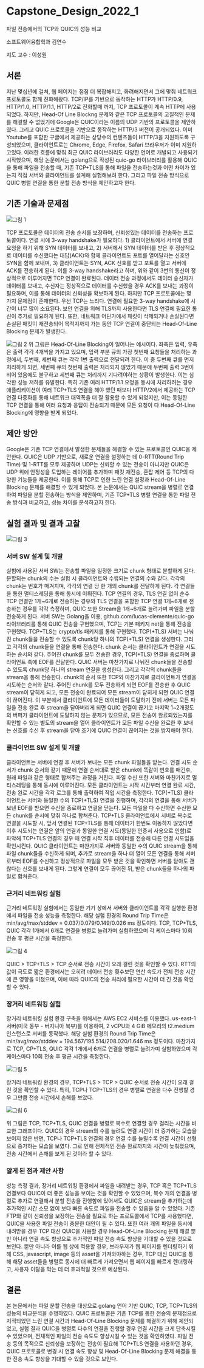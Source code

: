 # Capstone_Design_2022_1

파일 전송에서의 TCP와 QUIC의 성능 비교

소프트웨어융합학과 김연수

지도 교수 : 이성원

## 서론
지난 몇십년에 걸쳐, 웹 페이지는 점점 더 복잡해지고, 화려해지면서 그에 맞춰 네트워크 프로토콜도 함께 진화해왔다. TCP/IP를 기반으로 동작하는 HTTP가 HTTP/0.9, HTTP/1.0, HTTP/1.1, HTTP/2로 진화할때 까지, TCP 프로토콜이 계속 HTTP에 사용되었다. 하지만, Head-Of Line Blockng 문제와 같은 TCP 프로토콜의 고질적인 문제를 해결할 수 없었기에 Google은 QUIC이라는 이름의 UDP 기반의 프로토콜을 제안하였다. 그리고 QUIC 프로토콜을 기반으로 동작하는 HTTP/3 버전이 공개되었다. 이미 Youtube를 포함한 구글에서 제공하는 상당수의 컨텐츠들이 HTTP/3을 지원하도록 구성되었으며, 클라이언트로는 Chrome, Edge, Firefox, Safari 브라우저가 이미 지원하고있다.
이러한 흐름에 맞춰 최근 QUIC 라이브러리도 다양한 언어로 개발되고 사용되기 시작했으며, 해당 논문에서는 golang으로 작성된 quic-go 라이브러리를 활용해 QUIC을 통해 파일을 전송할 때, 기존 TCP+TLS를 통해 파일을 전송하는것과 어떤 차이가 있는지 직접 서버와 클라이언트를 설계해 실험해보려 한다. 그리고 파일 전송 방식으로 QUIC 병렬 연결을 통한 분할 전송 방식을 제안하고자 한다.

## 기존 기술과 문제점
![그림 1](./images/1.png)

 TCP 프로토콜은 데이터의 전송 순서를 보장하며, 신뢰성있는 데이터를 전송하는 프로토콜이다. 연결 시에 3-way handshake가 필요하다. 1) 클라이언트에서 서버에 연결 요청을 하기 위해 SYN 데이터를 보내고, 2) 서버에서 SYN 데이터를 받은 후 정상적으로 데이터를 수신했다는 대답(ACK)와 함께 클라이언트도 포트를 열어달라는 신호인 SYN을 함께 보내며, 3) 클라이언트는 SYN, ACK 신호를 받고 포트를 열고 서버에 ACK를 전송하게 된다. 이를 3-way handshake라고 하며, 위와 같이 3번의 통신이 정상적으로 이루어지면 TCP 연결이 완료된다. 데이터 전송 과정에서도 데이터 송신자가 데이터를 보내고, 수신자는 정상적으로 데이터를 수신했을 경우 ACK를 보내는 과정이 필요하며, 이를 통해 데이터의 신뢰성을 확보하게 된다.
하지만 TCP 프로토콜에는 몇 가지 문제점이 존재한다. 우선 TCP는 느리다. 연결에 필요한 3-way handshake에 시간이 너무 많이 소요된다. 보안 연결을 위해 TLS까지 사용한다면 TLS 연결에 필요한 통신이 추가로 필요하게 된다. 또한, 네트워크 어딘가에서 패킷이 삭제되거나 손실된다면 손실된 패킷이 재전송되어 목적지까지 가는 동안 TCP 연결이 중단되는 Head-Of-Line Blocking 문제가 발생한다.

![그림 2](./images/2.png)
위 그림은 Head-Of-Line Blocking이 일어나는 예시이다. 좌측은 입력, 우측은 출력 각각 4개씩을 가지고 있으며, 입력 부분 큐의 가장 첫번째 요청들을 처리하는 과정에서, 두번째, 세번째 큐는 각각 1번 출력으로 전달되려 한다. 이 중 두번째 큐를 먼저 처리하게 되면, 세번째 큐의 첫번째 출력은 처리되지 않았기 때문에 두번째 출력 3번이 비어 있음에도 불구하고 세번째 큐는 처리까지 기다려야하는 상황이 발생한다. 이는 심각한 성능 저하를 유발한다.
특히 기존 여러 HTTP/1.1 요청을 동시에 처리하려는 경우 애플리케이션이 여러 TCP+TLS 연결을 해야 했던 때보다 HTTP/2에서 제공하는 TCP 연결 다중화를 통해 네트워크 대역폭을 더 잘 활용할 수 있게 되었지만, 이는  동일한 TCP 연결을 통해 여러 요청과 응답이 전송되기 때문에 모든 요청이 다 Head-Of-Line Blocking에 영향을 받게 되었다. 


## 제안 방안

Google은 기존 TCP 연결에서 발생한 문제들을 해결할 수 있는 프로토콜인 QUIC을 제안한다. QUIC은 UDP 기반으로, 새로운 연결을 설정하는 데 0-RTT(Round Trip Time) 및 1-RTT를 모두 제공하며 UDP는 신뢰할 수 있는 전송이 아니지만 QUIC은 UDP 위에 안정성을 도입하는 레이어를 추가하며 패킷 재전송, 혼잡 제어 등 TCP의 다양한 기능들을 제공한다. 이를 통해 TCP로 인한 느린 연결 설정과 Head-Of-Line Blocking 문제를 해결할 수 있게 되었다. 본 논문에서는 QUIC stream을 병렬로 연결하여 파일을 분할 전송하는 방식을 제안하며, 기존 TCP+TLS 병렬 연결을 통한 파일 전송 방식과 비교하고, 성능 차이를 분석하고자 한다.


## 실험 결과 및 결과 고찰
![그림 3](./images/3.png)
### 서버 SW 설계 및 개발
실험에 사용된 서버 SW는 전송할 파일을 일정한 크기로  chunk 형태로 분할하게 된다. 분할되는 chunk의 수는 실험 시 클라이언트와 수립되는 연결의 수와 같다. 각각의 chunk는 번호가 매겨지며, 각각의 연결 당 한 개의 chunk를 전달하게 된다. 각 연결들을 통한 멀티스레딩을 통해 동시에 이뤄진다.
TCP 연결의 경우, TLS 연결 없이 순수 TCP 연결만 1개\~6개로 전송하는 경우와 TLS 연결을 포함한 TCP 연결 1개\~6개로 전송하는 경우를 각각 측정하며, QUIC 또한 Stream을 1개~6개로 늘려가며 파일을 분할 전송하게 된다.
서버 SW는 Golang을 이용, github.com/lucas-clemente/quic-go 라이브러리를 통해 QUIC 전송을 구현했으며, TCP는 기본 패키지 net을 통해 전송을 구현했다. TCP+TLS는 crypto/tls 패키지를 통해 구현했다.
TCP(+TLS) 서버는 나눠진 chunk들을 전송할 수 있도록 chunk당 하나의 TCP(+TLS) 연결을 생성한다. 그리고 각각의 chunk들을 연결을 통해 전송한다. chunk 순서는 클라이언트가 연결을 시도하는 순서와 같다. 주어진 chunk를 모두 전송한 경우, TCP(+TLS) 연결을 종료하며 클라이언트 측에 EOF를 전달한다.
QUIC 서버는 마찬가지로 나눠진 chunk들을 전송할 수 있도록 chunk당 하나의 stream 연결을 생성한다. 그리고 각각의 chunk들을 stream을 통해 전송한다. chunk의 순서 또한 TCP와 마찬가지로 클라이언트가 연결을 시도하는 순서와 같다. 주어진 chunk를 모두 전송하게 되면 EOF를 전송한 후 QUIC stream이 닫히게 되고, 모든 전송이 완료되어 모든 stream이 닫히게 되면 QUIC 연결이 끊어진다. 이 부분에서 클라이언트에 모든 데이터들이 도달하기 전에 서버는 모든 파일을 전송 완료 후 stream을 닫아버리게 되면 QUIC 연결이 끊기고 마지막 1\~2개정도의 버퍼가 클라이언트에 도달하지 않는 문제가 있으므로, 모든 전송이 완료되었는지를 확인할 수 있는 별도의 stream을 열어 클라이언트가 모든 파일 수신을 완료한 후 보내는 신호를 수신 후 stream을 닫아 조기에 QUIC 연결이 끊어지는 것을 방지해야 한다.

### 클라이언트 SW 설계 및 개발
클라이언트는 서버에 연결 후 서버가 보내는 모든 chunk 파일들을 받는다. 연결 시도 순서가 chunk 순서와 같기 때문에 연결 순서대로 받은 chunk에 똑같이 번호를 매긴후, 원래 파일과 같은 형태로 합쳐주는 과정을 거친다. 파일 수신 또한 서버와 마찬가지로 멀티스레딩을 통해 동시에 이루어진다. 모든 클라이언트는 시작 시간부터 연결 완료 시간, 전송 완료 시간을 각각 로그를 통해 출력하여 작업 시간을 측정한다.
TCP(+TLS) 클라이언트는 서버와 동일한 수의 TCP(+TLS) 연결을 진행하며, 각각의 연결을 통해 서버가 보낸 EOF를 받으면 수신을 종료하고 연결을 닫는다.  모든 파일을 다 수신하면 수신한 모든 chunk를 순서에 맞춰 하나로 합쳐준다.
TCP+TLS 클라이언트에서 서버로 복수로 연결을 시도할 시, 앞서 연결된 TCP+TLS를 통해 데이터가 한번도 이동하지 않았다면 이후 시도되는 연결은 앞의 연결과 동일한 연결 시도(동일한 인증서 사용으로 인함)로 파악해 TCP+TLS 연결의 경우 매 연결 시작 직후 데이터를 전송해 다른 연결 시도임을 확인시킨다.
QUIC 클라이언트는 마찬가지로 서버와 동일한 수의 QUIC stream을 통해 파일 chunk들을 수신하게 되며, 추가로 stream을 하나 더 열어 모든 연결을 통해 서버로부터 EOF를 수신하고 정상적으로 파일을 모두 받은 것을 확인하면 서버를 닫아도 괜찮다는 신호를 보내게 된다. 그렇게 연결이 모두 끊어진 뒤, 받은 chunk들을 하나의 파일로 합쳐준다.


### 근거리 네트워킹 실험
근거리 네트워킹 실험에서는 동일한 기기 상에서 서버와 클라이언트를 각각 실행한 환경에서 파일을 전송 성능을 측정한다. 해당 실험 환경의 Round Trip Time은 min/avg/max/stddev = 0.037/0.079/0.149/0.026 ms 정도이다. TCP, TCP+TLS, QUIC 각각 1개에서 6개로 연결을 병렬로 늘려가며 실험하였으며 각 케이스마다 10회 전송 후 평균 시간을 측정한다.

![그림 4](./images/4.png)

QUIC > TCP+TLS > TCP 순서로 전송 시간이 오래 걸린 것을 확인할 수 있다. RTT의 값이 극도로 짧은 환경에서는 오히려 데이터 전송 횟수보단 연산 속도가 전체 전송 시간에 큰 영향을 미쳤으며, 이에 따라 QUIC의 전송 처리에 필요한 시간이 더 긴 것을 확인할 수 있다. 


### 장거리 네트워킹 실험
장거리 네트워킹 실험 환경 구축을 위해서는 AWS EC2 서비스를 이용했다. us-east-1 서버(미국 동부 - 버지니아 북부)를 이용하여, 2 vCPU와 4 GiB 메모리의 t2.medium 인스턴스로 서버를 동작했다. 해당 실험 환경의 Round Trip Time은 min/avg/max/stddev = 194.567/195.514/208.020/1.646 ms 정도이다. 마찬가지로 TCP, CP+TLS, QUIC 각각 1개에서 6개로 연결을 병렬로 늘려가며 실험하였으며 각 케이스마다 10회 전송 후 평균 시간을 측정한다. 

![그림 5](./images/5.png)

장거리 네트워킹 환경의 경우, TCP+TLS > TCP > QUIC 순서로 전송 시간이 오래 걸린 것을 확인할 수 있다. 특히, TCP나 TCP+TLS의 경우 병렬로 연결을 다수 진행할 경우 그만큼 전송 시간에서 손해를 보았다.

![그림 6](./images/6.png)

위 그림은 TCP, TCP+TLS, QUIC 연결을 병렬로 복수로 연결할 경우 걸리는 시간을 비교한 그래프이다. QUIC의 경우 stream의 수를 늘려도 연결 시간이 더 증가하는 모습을 보이지 않은 반면, TCP나 TCP+TLS 연결의 경우 연결 수를 늘릴수록 연결 시간이 선형으로 증가하는 모습을 보였다. 그로 인해 전체적인 전송 완료까지의 시간이 늦춰졌으며, 전송 시간에서 손해를 보게 된 것이라 할 수 있다.


### 알게 된 점과 제안 사항
성능 측정 결과, 장거리 네트워킹 환경에서 파일을 내려받는 경우, TCP 혹은 TCP+TLS 연결보다 QUIC이 더 좋은 성능을 보이는 것을 확인할 수 있었으며, 복수 개의 연결을 병렬로 추가로 연결해서 분할 전송을 진행함에 있어서도 QUIC은 stream을 추가하는데 추가적인 시간 소모 없이 보다 빠른 속도로 파일을 전송할 수 있음을 알 수 있었다.
기존 FTP와 같이 신뢰성을 보장하는 전송을 필요로 하는 프로토콜에서 TCP를 사용했다면, QUIC을 사용한 파일 전송이 충분한 대안이 될 수 있다. 또한 여러 개의 파일을 동시에 내려받을 경우 TCP 대신 QUIC을 사용할 경우 Head-Of-Line Blocking 문제 해결 뿐만 아니라 연결 속도 향상으로 추가적인 파일 전송 속도 향상을 기대할 수 있을 것으로 보인다.
뿐만 아니라 이를 웹 상에 적용할 경우, 브라우저가 웹 페이지를 렌더링하기 위해 CSS, javascript, image 등의 asset을 가져와야하는 경우, TCP 대신 QUIC을 통해 해당 asset들을 병렬로 동시에 더 빠르게 가져오면서 웹 페이지를 빠르게 렌더링하고, 사용자 이탈을 막는 데 더 효과적일 것으로 예상된다.


## 결론
본 논문에서는 파일 분할 전송을 대상으로 golang 언어 기반 QUIC, TCP, TCP+TLS의  성능의 비교분석을 수행하였다. QUIC 프로토콜은 기존 TCP를 통한 전송의 문제점으로 지적되었던 느린 연결 시간과 Head-Of-Line Blocking 문제를 해결하기 위해 제안되었고, 실험 결과 QUIC을 병렬로 다수의 연결을 진행할 경우 연결 시간을 크게 단축시킬 수 있었으며, 전체적인 파일의 전송 속도도 향상시킬 수 있는 것을 확인하였다.
파일 전송 등의 목적으로 신뢰성을 보장하는 전송이 필요해 TCP+TLS 연결을 사용하던 경우, QUIC 프로토콜로 변경 시 연결 속도 향상 및 Head-Of-Line Blocking 문제 해결을 통한 전송 속도 향상을 기대할 수 있을 것으로 보인다. 
